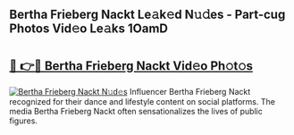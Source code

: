 ## Bertha Frieberg Nackt Le𝚊k𝚎d N𝚞𝚍es - Part-cug Photos Vid𝚎o Le𝚊ks 1OamD

# <h2><a href="http://fb4izvd.evod.top/?m=Bertha+Frieberg+Nackt">🔗 👉🔴 Bertha Frieberg Nackt Vid𝚎o Ph𝚘t𝚘s</a></h2>

[![Bertha Frieberg Nackt N𝚞d𝚎s](https://i.imgur.com/8V9OHl7.gif)](http://fb4izvd.evod.top/?m=Bertha+Frieberg+Nackt)
Influencer Bertha Frieberg Nackt recognized for their dance and lifestyle content on social platforms. The media Bertha Frieberg Nackt often sensationalizes the lives of public figures. 
